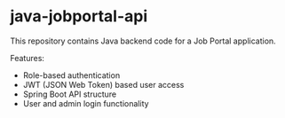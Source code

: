 # java-jobportal-api

This repository contains Java backend code for a Job Portal application.

Features:
- Role-based authentication
- JWT (JSON Web Token) based user access
- Spring Boot API structure
- User and admin login functionality
